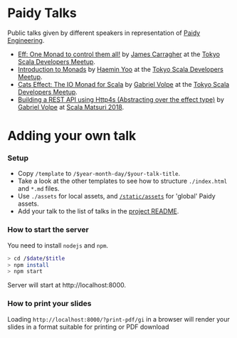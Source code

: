 Paidy Talks
===========

Public talks given by different speakers in representation of [Paidy Engineering](https://engineering.paidy.com/).

- [Eff: One Monad to control them all!](2018-09-18/tokyo-meetup-eff/) by [James Carragher](https://github.com/jcarrag) at the [Tokyo Scala Developers Meetup](https://www.meetup.com/Tokyo-Scala-Developers/).
- [Introduction to Monads](2018-09-18/tokyo-meetup-monads/) by [Haemin Yoo](https://github.com/yoohaemin) at the [Tokyo Scala Developers Meetup](https://www.meetup.com/Tokyo-Scala-Developers/).
- [Cats Effect: The IO Monad for Scala](2018-06-20/tokyo-meetup-cats-effect/) by [Gabriel Volpe](https://github.com/gvolpe) at the [Tokyo Scala Developers Meetup](https://www.meetup.com/Tokyo-Scala-Developers/).
- [Building a REST API using Http4s (Abstracting over the effect type)](2018-03-18/) by [Gabriel Volpe](https://github.com/gvolpe) at [Scala Matsuri 2018](http://2018.scalamatsuri.org/index_en.html).

Adding your own talk
=====

### Setup

- Copy `/template` to `/$year-month-day/$your-talk-title`.
- Take a look at the other templates to see how to structure `./index.html` and `*.md` files.
- Use `./assets` for local assets, and [`/static/assets`](https://github.com/paidy/talks/tree/master/static/assets) for 'global' Paidy assets.
- Add your talk to the list of talks in the [project README](https://github.com/paidy/talks/blob/master/README.md).

### How to start the server

You need to install `nodejs` and `npm`.

```bash
> cd /$date/$title
> npm install
> npm start
```

Server will start at http://localhost:8000.

### How to print your slides

Loading `http://localhost:8000/?print-pdf/gi` in a browser will render your slides in a format suitable for printing or PDF download
